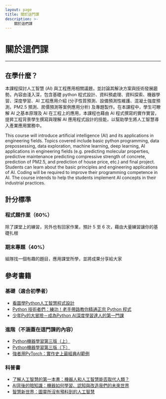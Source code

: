 ```yaml
---
layout: page
title: 關於這門課
description: >-
    關於這們課
---
```


# 關於這們課

---

## 在學什麼？

本課程探討人工智慧 (AI) 與工程應用相關議題，並討論其解決方案與技術發展趨勢。內容由淺入深，包含基礎 python 程式設計、資料預處理、資料探索、機器學習、深度學習、AI 工程應用介紹 (分子性質預測、設備預測性維護、混凝土強度預測，PM2.5 預測、房價預測等案例應用分析) 及專題製作。在本課程中，學生可瞭解 AI 之基本原理及 AI 在工程上的應用，本課程也藉由 AI 程式撰寫的實作實習，提昇工程背景學生撰寫與理解 AI 應用程式設計的技能，以幫助學生將人工智慧導入產業應用實務中。

This course will introduce artificial intelligence (AI) and its applications in engineering fields. Topics covered include basic python programming, data prepossessing, data exploration, machine learning, deep learning, AI applications in engineering fields (e.g. predicting molecular properties, predictive maintenance predicting compressive strength of concrete, prediction of PM2.5, and prediction of house price, etc.) and final project. Students can learn about the basic principles and engineering applications of AI. Coding will be required to improve their programming competence in AI. The course intends to help the students implement AI concepts in their industrial practices.

## 計分標準

### 程式題作業（60%）

除了課堂上的練習，另外也有回家作業，預計 5 至 6 次，藉由大量練習讓你的基礎扎根

### 期末專題（40%）

組隊找一個有趣的題目，應用課堂所學，並將成果分享給大家

## 參考書籍

### 基礎（適合初學者）

- [看圖學Python人工智慧程式設計](https://www.books.com.tw/products/0010933641)
- [Python 技術者們：練功！老手帶路教你精通正宗 Python 程式](https://www.books.com.tw/products/0010834816)
- [少年Py的大冒險－成為Python AI深度學習達人的第一門課](https://www.books.com.tw/products/0010936350)

### 進階（不涵蓋在這門課的內容）

- [Python機器學習第三版（上）](https://www.books.com.tw/products/0010869555)
- [Python機器學習第三版（下） ](https://www.books.com.tw/products/0010871454)
- [強者用PyTorch：實作史上最經典AI範例](https://www.books.com.tw/products/0010845128)

### 科普書

- [了解人工智慧的第一本書：機器人和人工智慧能否取代人類？](https://www.taaze.tw/goods/11100789977.html)
- [AI背後的暗知識：機器如何學習、認知與改造我們的未來世界](https://www.books.com.tw/products/0010848804)
- [智慧新世界：圖靈所沒有預料到的人工智慧](https://www.books.com.tw/products/0010880354)
